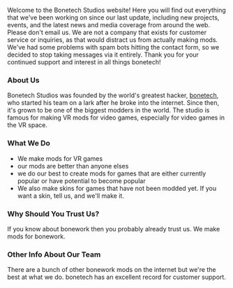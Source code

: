 Welcome to the Bonetech Studios website! Here you will find out everything that we've been working on since our last update, including new projects, events, and the latest news and media coverage from around the web. Please don't email us. We are not a company that exists for customer service or inquiries, as that would distract us from actually making mods. We've had some problems with spam bots hitting the contact form, so we decided to stop taking messages via it entirely.
Thank you for your continued support and interest in all things bonetech!

### About Us
Bonetech Studios was founded by the world's greatest hacker, [bonetech](/founder.md), who started his team on a lark after he broke into the internet. Since then, it's grown to be one of the biggest modders in the world. The studio is famous for making VR mods for video games, especially for video games in the VR space.

### What We Do
 - We make mods for VR games
 - our mods are better than anyone elses
 - we do our best to create mods for games that are either currently popular or have potential to become popular
 - We also make skins for games that have not been modded yet. If you want a skin, tell us, and we'll make it.

### Why Should You Trust Us?
If you know about bonework then you probably already trust us. We make mods for bonework.

### Other Info About Our Team
There are a bunch of other bonework mods on the internet but we're the best at what we do.
bonetech has an excellent record for customer support.